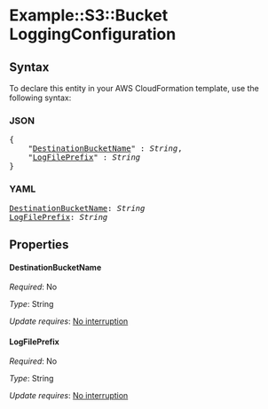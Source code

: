# Example::S3::Bucket LoggingConfiguration

## Syntax

To declare this entity in your AWS CloudFormation template, use the following syntax:

### JSON

<pre>
{
    "<a href="#destinationbucketname" title="DestinationBucketName">DestinationBucketName</a>" : <i>String</i>,
    "<a href="#logfileprefix" title="LogFilePrefix">LogFilePrefix</a>" : <i>String</i>
}
</pre>

### YAML

<pre>
<a href="#destinationbucketname" title="DestinationBucketName">DestinationBucketName</a>: <i>String</i>
<a href="#logfileprefix" title="LogFilePrefix">LogFilePrefix</a>: <i>String</i>
</pre>

## Properties

#### DestinationBucketName

_Required_: No

_Type_: String

_Update requires_: [No interruption](https://docs.aws.amazon.com/AWSCloudFormation/latest/UserGuide/using-cfn-updating-stacks-update-behaviors.html#update-no-interrupt)

#### LogFilePrefix

_Required_: No

_Type_: String

_Update requires_: [No interruption](https://docs.aws.amazon.com/AWSCloudFormation/latest/UserGuide/using-cfn-updating-stacks-update-behaviors.html#update-no-interrupt)

